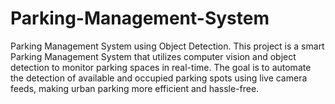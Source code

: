 # Parking-Management-System
Parking Management System using Object Detection. This project is a smart Parking Management System that utilizes computer vision and object detection to monitor parking spaces in real-time. The goal is to automate the detection of available and occupied parking spots using live camera feeds, making urban parking more efficient and hassle-free.
